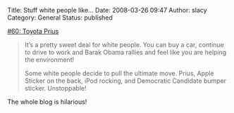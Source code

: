 Title: Stuff white people like...
Date: 2008-03-26 09:47
Author: slacy
Category: General
Status: published

[\#60: Toyota
Prius](http://stuffwhitepeoplelike.wordpress.com/2008/02/07/60-toyota-prius/)

> It’s a pretty sweet deal for white people. You can buy a car, continue
> to drive to work and Barak Obama rallies and feel like you are helping
> the environment!
>
> Some white people decide to pull the ultimate move. Prius, Apple
> Sticker on the back, iPod rocking, and Democratic Candidate bumper
> sticker. Unstoppable!

The whole blog is hilarious!
